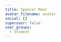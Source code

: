 ```yaml
---
title: Spencer Mann
avatar_filename: avatar
social: []
superuser: false
user_groups:
  - Student
---
```

